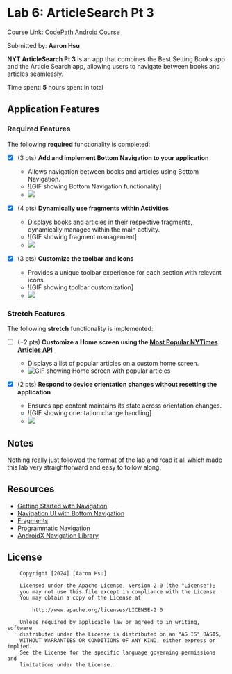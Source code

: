# Lab 6: ArticleSearch Pt 3

Course Link: [CodePath Android Course](https://courses.codepath.org/courses/and102/unit/6)

Submitted by: **Aaron Hsu** <!-- Replace 'Your Name Here' with your actual name -->

**NYT ArticleSearch Pt 3** is an app that combines the Best Setting Books app and the Article Search app, allowing users to navigate between books and articles seamlessly.

Time spent: **5** hours spent in total <!-- Replace 'X' with the number of hours you spent on this project -->

## Application Features

### Required Features

The following **required** functionality is completed:

- [X] (3 pts) **Add and implement Bottom Navigation to your application**
  - Allows navigation between books and articles using Bottom Navigation.
  - ![GIF showing Bottom Navigation functionality]
  - <img src='Lab6.gif'>

- [X] (4 pts) **Dynamically use fragments within Activities**
  - Displays books and articles in their respective fragments, dynamically managed within the main activity.
  - ![GIF showing fragment management]
  - <img src='Lab6.gif'>

- [X] (3 pts) **Customize the toolbar and icons**
  - Provides a unique toolbar experience for each section with relevant icons.
  - ![GIF showing toolbar customization]
  - <img src='Lab6.gif'>

### Stretch Features

The following **stretch** functionality is implemented:

- [ ] (+2 pts) **Customize a Home screen using the [Most Popular NYTimes Articles API](https://developer.nytimes.com/docs/most-popular-product/1/overview)**
  - Displays a list of popular articles on a custom home screen.
  - ![GIF showing Home screen with popular articles](http://i.imgur.com/link/to/your/gif/file.gif) <!-- Replace this link with your actual image/GIF link -->

- [X] (2 pts) **Respond to device orientation changes without resetting the application**
  - Ensures app content maintains its state across orientation changes.
  - ![GIF showing orientation change handling]
  - <img src='Lab6.gif'>

## Notes

Nothing really just followed the format of the lab and read it all which made this lab very straightforward and easy to follow along.

## Resources

- [Getting Started with Navigation](https://developer.android.com/guide/navigation/navigation-getting-started)
- [Navigation UI with Bottom Navigation](https://developer.android.com/guide/navigation/navigation-ui)
- [Fragments](https://developer.android.com/guide/fragments)
- [Programmatic Navigation](https://developer.android.com/guide/navigation/navigation-programmatic)
- [AndroidX Navigation Library](https://developer.android.com/jetpack/androidx/releases/navigation)

## License

```plaintext
    Copyright [2024] [Aaron Hsu]

    Licensed under the Apache License, Version 2.0 (the "License");
    you may not use this file except in compliance with the License.
    You may obtain a copy of the License at

        http://www.apache.org/licenses/LICENSE-2.0

    Unless required by applicable law or agreed to in writing, software
    distributed under the License is distributed on an "AS IS" BASIS,
    WITHOUT WARRANTIES OR CONDITIONS OF ANY KIND, either express or implied.
    See the License for the specific language governing permissions and
    limitations under the License.